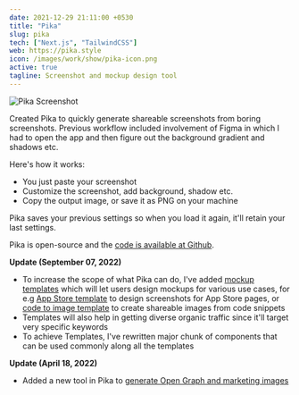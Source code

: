 ```yaml
---
date: 2021-12-29 21:11:00 +0530
title: "Pika"
slug: pika
tech: ["Next.js", "TailwindCSS"]
web: https://pika.style
icon: /images/work/show/pika-icon.png
active: true
tagline: Screenshot and mockup design tool
---
```


![Pika Screenshot](/images/work/show/pika-preview.png)

Created Pika to quickly generate shareable screenshots
from boring screenshots. Previous workflow included
involvement of Figma in which I had to open the app
and then figure out the background gradient and shadows etc.

Here's how it works:

- You just paste your screenshot
- Customize the screenshot, add background, shadow etc.
- Copy the output image, or save it as PNG on your machine

Pika saves your previous settings so when you load it again,
it'll retain your last settings.

Pika is open-source and
the [code is available at Github](http://github.com/rishimohan/pika).

**Update (September 07, 2022)**

- To increase the scope of what Pika can do,
  I've added [mockup templates](https://pika.style/templates)
  which will let users design mockups for various use cases,
  for e.g [App Store template](https://pika.style/templates/mobile-app/app-store-play-store-screenshot)
  to design screenshots for App Store pages,
  or [code to image template](https://pika.style/templates/web/code-image)
  to create shareable images from code snippets
- Templates will also help in getting diverse organic traffic
  since it'll target very specific keywords
- To achieve Templates, I've rewritten major chunk of
  components that can be used commonly along
  all the templates

**Update (April 18, 2022)**

- Added a new tool in Pika to
  [generate Open Graph and marketing images](https://pika.style/open-graph-generator)

